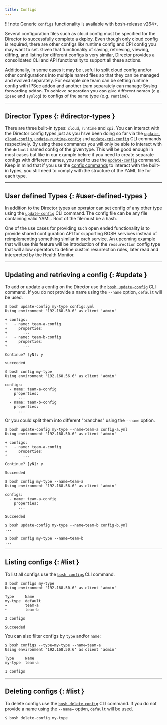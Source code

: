 ```yaml
---
title: Configs
---
```


!!! note
    Generic `configs` functionality is available with bosh-release v264+.

Several configuration files such as cloud config must be specified for the Director to successfully complete a deploy. Even though only cloud config is required, there are other configs like runtime config and CPI config you may want to set. Given that functionality of saving, retrieving, viewing, diffing, and listing for different configs is very similar, Director provides a consolidated CLI and API functionality to support all these actions.

Additionally, in some cases it may be useful to split cloud config and/or other configurations into multiple named files so that they can be managed and evolved separately. For example one team can be setting runtime config with IPSec addon and another team separately can manage Syslog forwarding addon. To achieve separation you can give different names (e.g. `ipsec` and `syslog`) to configs of the same type (e.g. `runtime`).

---
## Director Types {: #director-types }

There are three built-in types: `cloud`, `runtime` and `cpi`. You can interact with the Director config types just as you have been doing so far via the [`update-cloud-config`](cli-v2.md#cloud-config-mgmt), [`update-runtime-config`](cli-v2.md#runtime-config-mgmt) and [`update-cpi-config`](cli-v2.md#cpi-config-mgmt) CLI commands respectively. By using these commands you will only be able to interact with the `default` named config of the given type. This will be good enough in most cases but like in our example before if you need to create separate configs with different names, you need to use the [`update-config`](cli-v2.md#update-config) command. Keep in mind that if you use the [config commands](cli-v2.md#configs-mgmt) to interact with the built-in types, you still need to comply with the structure of the YAML file for each type.

---
## User defined Types {: #user-defined-types }

In addition to the Director types an operator can set config of any other type using the [`update-config`](cli-v2.md#update-config) CLI command. The config file can be any file containing valid YAML. Root of the file must be a hash.

One of the use cases for providing such open ended functionality is to provide shared configuration API for supporting BOSH services instead of reimplementing something similar in each service. An upcoming example that will use this feature will be introduction of the `ressurection` config type that will allow operators to define custom resurrection rules, later read and interpreted by the Health Monitor.

---
## Updating and retrieving a config {: #update }

To add or update a config on the Director use the [`bosh update-config`](cli-v2.md#update-config) CLI command. If you do not provide a name using the `--name` option, `default` will be used.

```shell
$ bosh update-config my-type configs.yml
Using environment '192.168.50.6' as client 'admin'

+ configs:
+   - name: team-a-config
+     properties:
+       ...
+   - name: team-b-config
+     properties:
+       ...

Continue? [yN]: y

Succeeded

$ bosh config my-type
Using environment '192.168.56.6' as client 'admin'

configs:
  - name: team-a-config
    properties:
      ...
  - name: team-b-config
    properties:
      ...
```

Or you could split them into different "branches" using the `--name` option.

```shell
$ bosh update-config my-type --name=team-a config-a.yml
Using environment '192.168.50.6' as client 'admin'

+ configs:
+   - name: team-a-config
+     properties:
+       ...

Continue? [yN]: y

Succeeded

$ bosh config my-type --name=team-a
Using environment '192.168.56.6' as client 'admin'

configs:
  - name: team-a-config
    properties:
      ...

Succeeded

$ bosh update-config my-type --name=team-b config-b.yml
...

$ bosh config my-type --name=team-b
...
```

---
## Listing configs {: #list }

To list all configs use the [`bosh configs`](cli-v2.md#configs) CLI command.

```shell
$ bosh configs my-type
Using environment '192.168.50.6' as client 'admin'

Type     Name
my-type  default
~        team-a
~        team-b

3 configs

Succeeded
```

You can also filter configs by `type` and/or `name`:

```shell
$ bosh configs --type=my-type --name=team-a
Using environment '192.168.50.6' as client 'admin'

Type     Name
my-type  team-a

1 configs
```

---
## Deleting configs {: #list }

To delete configs use the [`bosh delete-config`](cli-v2.md#delete-config) CLI command. If you do not provide a name using the `--name=` option, `default` will be used.

```shell
$ bosh delete-config my-type
```
